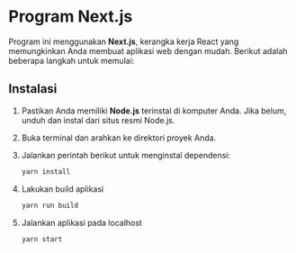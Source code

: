 # Program Next.js

Program ini menggunakan **Next.js**, kerangka kerja React yang memungkinkan Anda membuat aplikasi web dengan mudah. Berikut adalah beberapa langkah untuk memulai:

## Instalasi

1. Pastikan Anda memiliki **Node.js** terinstal di komputer Anda. Jika belum, unduh dan instal dari situs resmi Node.js.

2. Buka terminal dan arahkan ke direktori proyek Anda.

3. Jalankan perintah berikut untuk menginstal dependensi:

   ```bash
   yarn install

4. Lakukan build aplikasi
   ```bash
   yarn run build

5. Jalankan aplikasi pada localhost
   ```bash
   yarn start

